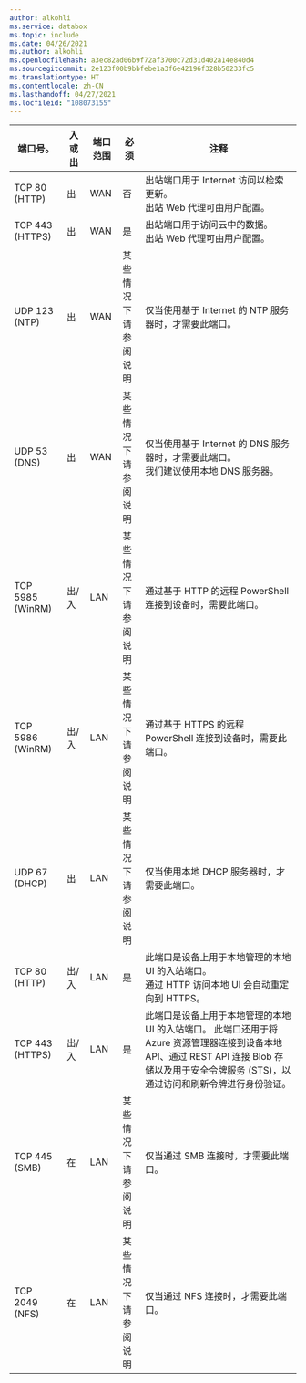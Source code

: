 ```yaml
---
author: alkohli
ms.service: databox
ms.topic: include
ms.date: 04/26/2021
ms.author: alkohli
ms.openlocfilehash: a3ec82ad06b9f72af3700c72d31d402a14e840d4
ms.sourcegitcommit: 2e123f00b9bbfebe1a3f6e42196f328b50233fc5
ms.translationtype: HT
ms.contentlocale: zh-CN
ms.lasthandoff: 04/27/2021
ms.locfileid: "108073155"
---
```

| 端口号。| 入或出 | 端口范围| 必须 | 注释 |
|---------|-----------|-----------|----------|-------|
| TCP 80 (HTTP)|出|WAN |否|出站端口用于 Internet 访问以检索更新。 <br>出站 Web 代理可由用户配置。 |
| TCP 443 (HTTPS)|出|WAN|是|出站端口用于访问云中的数据。<br>出站 Web 代理可由用户配置。|
| UDP 123 (NTP)|出|WAN|某些情况下<br>请参阅说明|仅当使用基于 Internet 的 NTP 服务器时，才需要此端口。  |   
| UDP 53 (DNS)|出|WAN|某些情况下<br>请参阅说明|仅当使用基于 Internet 的 DNS 服务器时，才需要此端口。<br>我们建议使用本地 DNS 服务器。 |
| TCP 5985 (WinRM)|出/入|LAN|某些情况下<br>请参阅说明|通过基于 HTTP 的远程 PowerShell 连接到设备时，需要此端口。  |
| TCP 5986 (WinRM)|出/入|LAN|某些情况下<br>请参阅说明|通过基于 HTTPS 的远程 PowerShell 连接到设备时，需要此端口。  |
| UDP 67 (DHCP)|出|LAN|某些情况下<br>请参阅说明|仅当使用本地 DHCP 服务器时，才需要此端口。  |
| TCP 80 (HTTP)|出/入|LAN|是|此端口是设备上用于本地管理的本地 UI 的入站端口。 <br>通过 HTTP 访问本地 UI 会自动重定向到 HTTPS。  |
| TCP 443 (HTTPS)|出/入|LAN|是|此端口是设备上用于本地管理的本地 UI 的入站端口。 此端口还用于将 Azure 资源管理器连接到设备本地 API、通过 REST API 连接 Blob 存储以及用于安全令牌服务 (STS)，以通过访问和刷新令牌进行身份验证。|
| TCP 445 (SMB)|在|LAN|某些情况下<br>请参阅说明|仅当通过 SMB 连接时，才需要此端口。 |
| TCP 2049 (NFS)|在|LAN|某些情况下<br>请参阅说明|仅当通过 NFS 连接时，才需要此端口。 |



